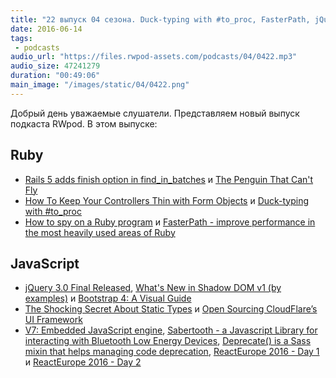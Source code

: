 ```yaml
---
title: "22 выпуск 04 сезона. Duck-typing with #to_proc, FasterPath, jQuery 3.0, Shadow DOM v1, Bootstrap 4, Sabertooth и прочее"
date: 2016-06-14
tags:
 - podcasts
audio_url: "https://files.rwpod-assets.com/podcasts/04/0422.mp3"
audio_size: 47241279
duration: "00:49:06"
main_image: "/images/static/04/0422.png"
---
```


Добрый день уважаемые слушатели. Представляем новый выпуск подкаста RWpod. В этом выпуске:

## Ruby

 - [Rails 5 adds finish option in find_in_batches](http://blog.bigbinary.com/2016/06/06/rails-5-provides-finish-option-for-find-in-batches.html) и [The Penguin That Can't Fly](https://lucaguidi.com/2016/06/07/the-penguin-that-cannot-fly.html)
 - [How To Keep Your Controllers Thin with Form Objects](http://ducktypelabs.com/how-to-keep-your-controllers-thin-with-form-objects/) и [Duck-typing with #to_proc](http://jbodah.github.io/blog/2016/06/09/ducktyping-toproc/)
 - [How to spy on a Ruby program](http://jvns.ca/blog/2016/06/12/a-weird-system-call-process-vm-readv/) и [FasterPath - improve performance in the most heavily used areas of Ruby](https://github.com/danielpclark/faster_path)


## JavaScript

 - [jQuery 3.0 Final Released](http://blog.jquery.com/2016/06/09/jquery-3-0-final-released/), [What's New in Shadow DOM v1 (by examples)](http://hayato.io/2016/shadowdomv1/) и [Bootstrap 4: A Visual Guide](https://medium.com/wdstack/bootstrap-4-whats-new-visual-guide-c84dd81d8387)
 - [The Shocking Secret About Static Types](https://medium.com/javascript-scene/the-shocking-secret-about-static-types-514d39bf30a3) и [Open Sourcing CloudFlare’s UI Framework](https://blog.cloudflare.com/cf-ui/)
 - [V7: Embedded JavaScript engine](https://github.com/cesanta/v7), [Sabertooth - a Javascript Library for interacting with Bluetooth Low Energy Devices](https://sabertooth-io.github.io/), [Deprecate() is a Sass mixin that helps managing code deprecation](https://salesforce-ux.github.io/sass-deprecate/), [ReactEurope 2016 - Day 1](https://www.youtube.com/playlist?list=PLCC436JpVnK09bZeayg-KeLuHfHgc-tDa) и [ReactEurope 2016 - Day 2](https://www.youtube.com/playlist?list=PLCC436JpVnK0LTDKW3O_BGTZnrZ8dBAof)


